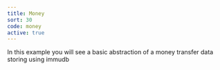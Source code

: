 ```yaml
---
title: Money
sort: 30
code: money
active: true
---
```


In this example you will see a basic abstraction of a money transfer data storing using immudb